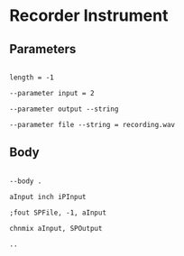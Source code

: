 # Recorder Instrument

## Parameters

```scenario oscilla

length = -1

--parameter input = 2

--parameter output --string

--parameter file --string = recording.wav

```

## Body

```scenario oscilla

--body .

aInput inch iPInput

;fout SPFile, -1, aInput

chnmix aInput, SPOutput

..

```
